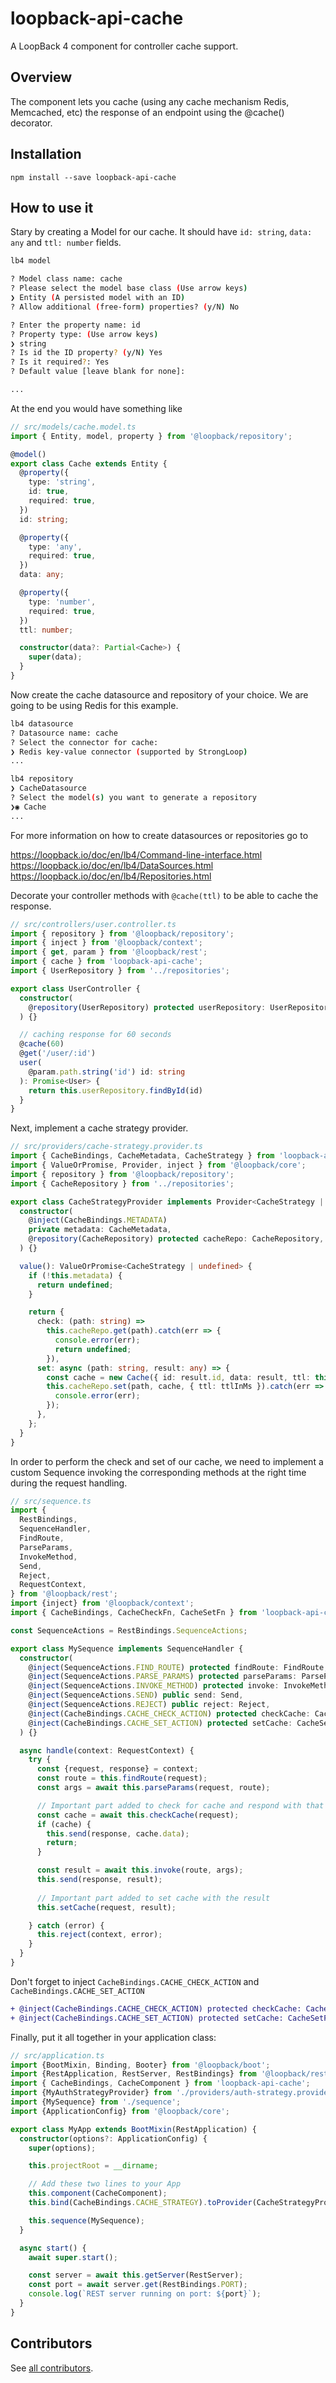 # loopback-api-cache

A LoopBack 4 component for controller cache support.

## Overview

The component lets you cache (using any cache mechanism Redis, Memcached, etc) the response of an endpoint
using the @cache() decorator.

## Installation

```shell
npm install --save loopback-api-cache
```

## How to use it

Stary by creating a Model for our cache.
It should have `id: string`, `data: any` and `ttl: number` fields.

```sh
lb4 model
```

```sh
? Model class name: cache
? Please select the model base class (Use arrow keys)
❯ Entity (A persisted model with an ID) 
? Allow additional (free-form) properties? (y/N) No

? Enter the property name: id
? Property type: (Use arrow keys)
❯ string 
? Is id the ID property? (y/N) Yes
? Is it required?: Yes
? Default value [leave blank for none]: 

...
```

At the end you would have something like

```ts
// src/models/cache.model.ts
import { Entity, model, property } from '@loopback/repository';

@model()
export class Cache extends Entity {
  @property({
    type: 'string',
    id: true,
    required: true,
  })
  id: string;

  @property({
    type: 'any',
    required: true,
  })
  data: any;

  @property({
    type: 'number',
    required: true,
  })
  ttl: number;

  constructor(data?: Partial<Cache>) {
    super(data);
  }
}
```

Now create the cache datasource and repository of your choice.
We are going to be using Redis for this example.

```sh
lb4 datasource
? Datasource name: cache
? Select the connector for cache: 
❯ Redis key-value connector (supported by StrongLoop) 
...
```

```sh
lb4 repository
❯ CacheDatasource 
? Select the model(s) you want to generate a repository 
❯◉ Cache
...
```
For more information on how to create datasources or repositories go to

https://loopback.io/doc/en/lb4/Command-line-interface.html
https://loopback.io/doc/en/lb4/DataSources.html
https://loopback.io/doc/en/lb4/Repositories.html


Decorate your controller methods with `@cache(ttl)` to be able to cache the response.

```ts
// src/controllers/user.controller.ts
import { repository } from '@loopback/repository';
import { inject } from '@loopback/context';
import { get, param } from '@loopback/rest';
import { cache } from 'loopback-api-cache';
import { UserRepository } from '../repositories';

export class UserController {
  constructor(
    @repository(UserRepository) protected userRepository: UserRepository
  ) {}

  // caching response for 60 seconds
  @cache(60)
  @get('/user/:id')
  user(
    @param.path.string('id') id: string
  ): Promise<User> {
    return this.userRepository.findById(id)
  }
}
```

Next, implement a cache strategy provider.

```ts
// src/providers/cache-strategy.provider.ts
import { CacheBindings, CacheMetadata, CacheStrategy } from 'loopback-api-cache';
import { ValueOrPromise, Provider, inject } from '@loopback/core';
import { repository } from '@loopback/repository';
import { CacheRepository } from '../repositories';

export class CacheStrategyProvider implements Provider<CacheStrategy | undefined> {
  constructor(
    @inject(CacheBindings.METADATA)
    private metadata: CacheMetadata,
    @repository(CacheRepository) protected cacheRepo: CacheRepository,
  ) {}

  value(): ValueOrPromise<CacheStrategy | undefined> {
    if (!this.metadata) {
      return undefined;
    }

    return {
      check: (path: string) =>
        this.cacheRepo.get(path).catch(err => {
          console.error(err);
          return undefined;
        }),
      set: async (path: string, result: any) => {
        const cache = new Cache({ id: result.id, data: result, ttl: this.metadata.ttl });
        this.cacheRepo.set(path, cache, { ttl: ttlInMs }).catch(err => {
          console.error(err);
        });
      },
    };
  }
}
```

In order to perform the check and set of our cache, we need to implement a custom Sequence
invoking the corresponding methods at the right time during the request handling.

```ts
// src/sequence.ts
import {
  RestBindings,
  SequenceHandler,
  FindRoute,
  ParseParams,
  InvokeMethod,
  Send,
  Reject,
  RequestContext,
} from '@loopback/rest';
import {inject} from '@loopback/context';
import { CacheBindings, CacheCheckFn, CacheSetFn } from 'loopback-api-cache';

const SequenceActions = RestBindings.SequenceActions;

export class MySequence implements SequenceHandler {
  constructor(
    @inject(SequenceActions.FIND_ROUTE) protected findRoute: FindRoute,
    @inject(SequenceActions.PARSE_PARAMS) protected parseParams: ParseParams,
    @inject(SequenceActions.INVOKE_METHOD) protected invoke: InvokeMethod,
    @inject(SequenceActions.SEND) public send: Send,
    @inject(SequenceActions.REJECT) public reject: Reject,
    @inject(CacheBindings.CACHE_CHECK_ACTION) protected checkCache: CacheCheckFn,
    @inject(CacheBindings.CACHE_SET_ACTION) protected setCache: CacheSetFn,
  ) {}

  async handle(context: RequestContext) {
    try {
      const {request, response} = context;
      const route = this.findRoute(request);
      const args = await this.parseParams(request, route);

      // Important part added to check for cache and respond with that if found
      const cache = await this.checkCache(request);
      if (cache) {
        this.send(response, cache.data);
        return;
      }

      const result = await this.invoke(route, args);
      this.send(response, result);
      
      // Important part added to set cache with the result
      this.setCache(request, result);

    } catch (error) {
      this.reject(context, error);
    }
  }
}
```

Don't forget to inject `CacheBindings.CACHE_CHECK_ACTION` and `CacheBindings.CACHE_SET_ACTION`

```diff
+ @inject(CacheBindings.CACHE_CHECK_ACTION) protected checkCache: CacheCheckFn,
+ @inject(CacheBindings.CACHE_SET_ACTION) protected setCache: CacheSetFn,
```


Finally, put it all together in your application class:

```ts
// src/application.ts
import {BootMixin, Binding, Booter} from '@loopback/boot';
import {RestApplication, RestServer, RestBindings} from '@loopback/rest';
import { CacheBindings, CacheComponent } from 'loopback-api-cache';
import {MyAuthStrategyProvider} from './providers/auth-strategy.provider';
import {MySequence} from './sequence';
import {ApplicationConfig} from '@loopback/core';

export class MyApp extends BootMixin(RestApplication) {
  constructor(options?: ApplicationConfig) {
    super(options);

    this.projectRoot = __dirname;

    // Add these two lines to your App
    this.component(CacheComponent);
    this.bind(CacheBindings.CACHE_STRATEGY).toProvider(CacheStrategyProvider);

    this.sequence(MySequence);
  }

  async start() {
    await super.start();

    const server = await this.getServer(RestServer);
    const port = await server.get(RestBindings.PORT);
    console.log(`REST server running on port: ${port}`);
  }
}
```


## Contributors

See
[all contributors](https://github.com/alfonsocj/loopback-api-cache/graphs/contributors).
